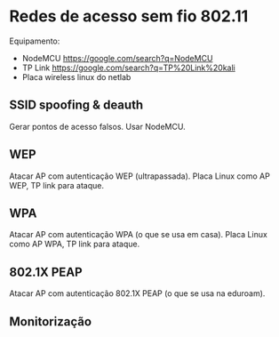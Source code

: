 # Redes de acesso sem fio 802.11

Equipamento: 

- NodeMCU https://google.com/search?q=NodeMCU
- TP Link https://google.com/search?q=TP%20Link%20kali
- Placa wireless linux do netlab

## SSID spoofing & deauth

Gerar pontos de acesso falsos. Usar NodeMCU.

## WEP

Atacar AP com autenticação WEP (ultrapassada). Placa Linux como AP WEP, TP link para ataque.

## WPA

Atacar AP com autenticação WPA (o que se usa em casa). Placa Linux como AP WPA, TP link para ataque.

## 802.1X PEAP

Atacar AP com autenticação 802.1X PEAP (o que se usa na eduroam).

## Monitorização
